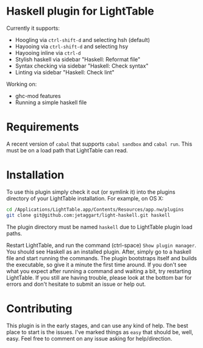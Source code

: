 Haskell plugin for LightTable
===

Currently it supports:
* Hoogling via `ctrl-shift-d` and selecting hsh (default)
* Hayooing via `ctrl-shift-d` and selecting hsy
* Hayooing inline via `ctrl-d`
* Stylish haskell via sidebar "Haskell: Reformat file"
* Syntax checking via sidebar "Haskell: Check syntax"
* Linting via sidebar "Haskell: Check lint"

Working on:
* ghc-mod features
* Running a simple haskell file


Requirements
===

A recent version of `cabal` that supports `cabal sandbox` and `cabal run`. This must be on a load path that LightTable can read.

Installation
===

To use this plugin simply check it out (or symlink it) into the plugins directory of your LightTable installation. For example, on OS X:

```bash
cd /Applications/LightTable.app/Contents/Resources/app.nw/plugins
git clone git@github.com:jetaggart/light-haskell.git haskell
```

The plugin directory must be named `haskell` due to LightTable plugin load paths.

Restart LightTable, and run the command (ctrl-space) `Show plugin manager`. You should see Haskell as an installed plugin. After, simply go to a
haskell file and start running the commands. The plugin bootstraps itself and builds the executable, so give it a minute the first time around.
If you don't see what you expect after running a command and waiting a bit, try restarting LightTable. If you still are having trouble, please look at the bottom bar for errors and don't hesitate to submit an issue or help out.

Contributing
===

This plugin is in the early stages, and can use any kind of help. The best place to start is the issues. I've marked things as `easy` that should be, well, easy. Feel free to comment on any issue asking for help/direction.
